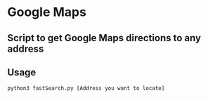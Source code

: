 # Google Maps
## Script to get Google Maps directions to any address
## Usage
``` python3 fastSearch.py [Address you want to locate] ```

